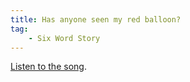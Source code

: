 ```yaml
---
title: Has anyone seen my red balloon?
tag:
    - Six Word Story
---
```


[Listen to the song](https://www.youtube.com/watch?v=fpbQGzGOffc).
